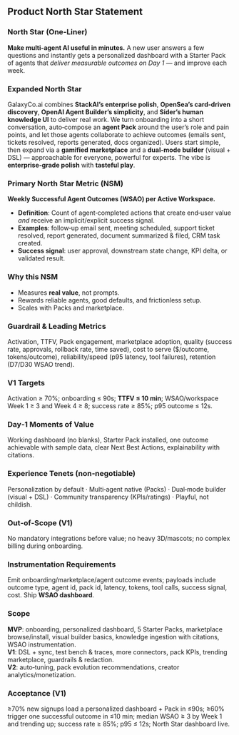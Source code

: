 ## Product North Star Statement&#x20;

### North Star (One‑Liner)

**Make multi‑agent AI useful in minutes.** A new user answers a few questions and instantly gets a personalized dashboard with a Starter Pack of agents that *deliver measurable outcomes on Day 1* — and improve each week.

### Expanded North Star

GalaxyCo.ai combines **StackAI’s enterprise polish**, **OpenSea’s card‑driven discovery**, **OpenAI Agent Builder’s simplicity**, and **Sider’s human knowledge UI** to deliver real work. We turn onboarding into a short conversation, auto‑compose an **agent Pack** around the user’s role and pain points, and let those agents collaborate to achieve outcomes (emails sent, tickets resolved, reports generated, docs organized). Users start simple, then expand via a **gamified marketplace** and a **dual‑mode builder** (visual + DSL) — approachable for everyone, powerful for experts. The vibe is **enterprise‑grade polish** with **tasteful play**.

### Primary North Star Metric (NSM)

**Weekly Successful Agent Outcomes (WSAO) per Active Workspace.**

- **Definition**: Count of agent‑completed actions that create end‑user value *and* receive an implicit/explicit success signal.
- **Examples**: follow‑up email sent, meeting scheduled, support ticket resolved, report generated, document summarized & filed, CRM task created.
- **Success signal**: user approval, downstream state change, KPI delta, or validated result.

### Why this NSM

- Measures **real value**, not prompts.
- Rewards reliable agents, good defaults, and frictionless setup.
- Scales with Packs and marketplace.

### Guardrail & Leading Metrics

Activation, TTFV, Pack engagement, marketplace adoption, quality (success rate, approvals, rollback rate, time saved), cost to serve (\$/outcome, tokens/outcome), reliability/speed (p95 latency, tool failures), retention (D7/D30 WSAO trend).

### V1 Targets

Activation ≥ 70%; onboarding ≤ 90s; **TTFV ≤ 10 min**; WSAO/workspace Week 1 ≥ 3 and Week 4 ≥ 8; success rate ≥ 85%; p95 outcome ≤ 12s.

### Day‑1 Moments of Value

Working dashboard (no blanks), Starter Pack installed, one outcome achievable with sample data, clear Next Best Actions, explainability with citations.

### Experience Tenets (non‑negotiable)

Personalization by default · Multi‑agent native (Packs) · Dual‑mode builder (visual + DSL) · Community transparency (KPIs/ratings) · Playful, not childish.

### Out‑of‑Scope (V1)

No mandatory integrations before value; no heavy 3D/mascots; no complex billing during onboarding.

### Instrumentation Requirements

Emit onboarding/marketplace/agent outcome events; payloads include outcome type, agent id, pack id, latency, tokens, tool calls, success signal, cost. Ship **WSAO dashboard**.

### Scope

**MVP**: onboarding, personalized dashboard, 5 Starter Packs, marketplace browse/install, visual builder basics, knowledge ingestion with citations, WSAO instrumentation.\
**V1**: DSL + sync, test bench & traces, more connectors, pack KPIs, trending marketplace, guardrails & redaction.\
**V2**: auto‑tuning, pack evolution recommendations, creator analytics/monetization.

### Acceptance (V1)

≥70% new signups load a personalized dashboard + Pack in ≤90s; ≥60% trigger one successful outcome in ≤10 min; median WSAO ≥ 3 by Week 1 and trending up; success rate ≥ 85%; p95 ≤ 12s; North Star dashboard live.
